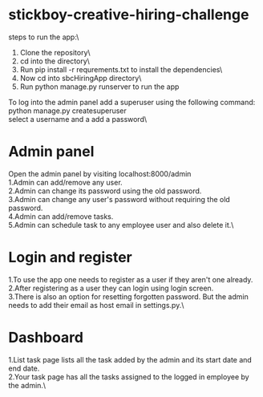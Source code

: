 # stickboy-creative-hiring-challenge
steps to run the app:\
1. Clone the repository\
2. cd into the directory\
3. Run pip install -r requrements.txt to install the dependencies\
4. Now cd into sbcHiringApp directory\
5. Run python manage.py runserver to run the app

To log into the admin panel add a superuser using the following command:\
python manage.py createsuperuser\
select a username and a add a password\

# Admin panel
Open the admin panel by visiting localhost:8000/admin\
1.Admin can add/remove any user.\
2.Admin can change its password using the old password.\
3.Admin can change any user's password without requiring the old password.\
4.Admin can add/remove tasks.\
5.Admin can schedule task to any employee user and also delete it.\

# Login and register
1.To use the app one needs to register as a user if they aren't one already.\
2.After registering as a user they can login using login screen.\
3.There is also an option for resetting forgotten password. But the admin needs to add their email as host email in settings.py.\ 

# Dashboard
1.List task page lists all the task added by the admin and its start date and end date.\
2.Your task page has all the tasks assigned to the logged in employee by the admin.\
